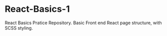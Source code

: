 # React-Basics-1
React Basics Pratice Repository. Basic Front end React page structure, with SCSS styling.
